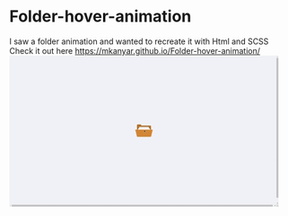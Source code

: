 # Folder-hover-animation
I saw a folder animation and wanted to recreate it with Html and SCSS
Check it out here https://mkanyar.github.io/Folder-hover-animation/
![](https://github.com/mkanyar/Folder-hover-animation/blob/main/giphy.gif)
